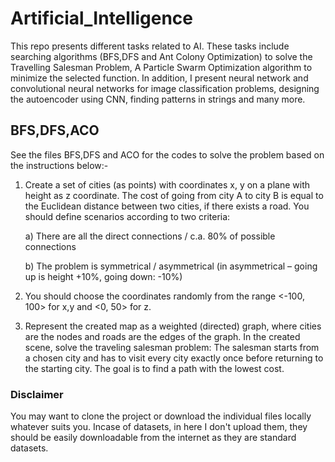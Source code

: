 # Artificial_Intelligence
This repo presents different tasks related to AI. These tasks include searching algorithms (BFS,DFS and Ant Colony Optimization) to solve the Travelling Salesman Problem, A Particle Swarm Optimization algorithm to minimize the selected function. In addition, I present neural network and convolutional neural networks for image classification problems, designing the autoencoder using CNN, finding patterns in strings and many more.

## BFS,DFS,ACO
See the files BFS,DFS and ACO for the codes to solve the problem based on the instructions below:-

1. Create a set of cities (as points) with coordinates x, y on a plane with height as z coordinate. The cost of going from city A to city B is equal to the Euclidean distance between two cities, if there exists a road. You should define scenarios according to two criteria:  

    a) There are all the direct connections / c.a. 80% of possible connections 

    b) The problem is symmetrical / asymmetrical (in asymmetrical – going up is height +10%, going down: -10%) 

2. You should choose the coordinates randomly from the range <-100, 100> for x,y and <0, 50> for z. 

3. Represent the created map as a weighted (directed) graph, where cities are the nodes and roads are the edges of the graph. 
In the created scene, solve the traveling salesman problem: The salesman starts from a chosen city and has to visit every city exactly once before returning to the starting city. The goal is to find a path with the lowest cost. 


### Disclaimer
You may want to clone the project or download the individual files locally whatever suits you. Incase of datasets, in here I don't upload them, they should be easily downloadable from the internet as they are standard datasets.

